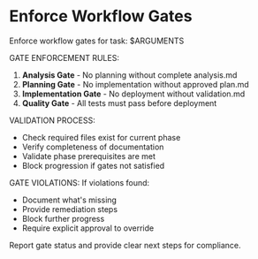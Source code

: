 # Enforce Workflow Gates

Enforce workflow gates for task: $ARGUMENTS

GATE ENFORCEMENT RULES:

1. **Analysis Gate** - No planning without complete analysis.md
2. **Planning Gate** - No implementation without approved plan.md
3. **Implementation Gate** - No deployment without validation.md
4. **Quality Gate** - All tests must pass before deployment

VALIDATION PROCESS:

- Check required files exist for current phase
- Verify completeness of documentation
- Validate phase prerequisites are met
- Block progression if gates not satisfied

GATE VIOLATIONS:
If violations found:

- Document what's missing
- Provide remediation steps
- Block further progress
- Require explicit approval to override

Report gate status and provide clear next steps for compliance.
